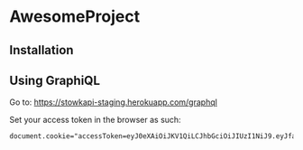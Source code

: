 # AwesomeProject

## Installation



## Using GraphiQL

Go to: https://stowkapi-staging.herokuapp.com/graphql

Set your access token in the browser as such:

```
document.cookie="accessToken=eyJ0eXAiOiJKV1QiLCJhbGciOiJIUzI1NiJ9.eyJfaWQiOiI1ODc1Yjg0YTNmZTZjMzI3NTFmZjg1MDEiLCJlbWFpbCI6IlZpbm5pZTk2QHlhaG9vLmNvbSIsImZpcnN0TmFtZSI6Ik1heHdlbGwiLCJsYXN0TmFtZSI6IlJleW5vbGRzIiwicGhvbmUiOiIrMTQwODUxNTIwNTEiLCJyb2xlIjoidXNlciIsInByb2ZpbGUiOnsidHlwZSI6ImNhcnJpZXIiLCJyb2xlIjoib3duZXIiLCJjYXJyaWVyIjoiNTg3NWI4NGEzZmU2YzMyNzUxZmY4NTVhIn0sInZlcmlmaWVkIjp0cnVlLCJpYXQiOjE0ODQyOTUyMzcsImV4cCI6MTUxNTgzMTIzN30.bbBXcziad1O8z7yFEP3A8yogf6UXvLqys8ntvMUHizw"
```
